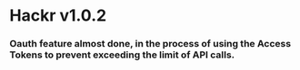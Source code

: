 # Hackr v1.0.2


### Oauth feature almost done, in the process of using the Access Tokens to prevent exceeding the limit of API calls. 
